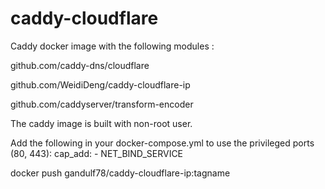 # caddy-cloudflare
Caddy docker image with the following modules :

github.com/caddy-dns/cloudflare

github.com/WeidiDeng/caddy-cloudflare-ip

github.com/caddyserver/transform-encoder

The caddy image is built with non-root user. 

Add the following in your docker-compose.yml to use the privileged ports (80, 443):
cap_add: - NET_BIND_SERVICE

docker push gandulf78/caddy-cloudflare-ip:tagname
